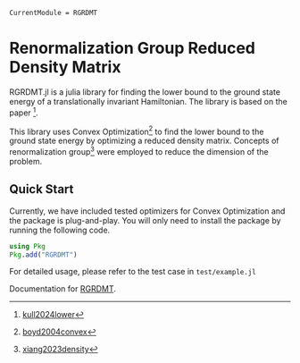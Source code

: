 ```@meta
CurrentModule = RGRDMT
```

# Renormalization Group Reduced Density Matrix 


RGRDMT.jl is a julia library for finding the lower bound to the ground state energy of a translationally invariant Hamiltonian. The library is based on the paper [^1].

[^1]:[kull2024lower](@cite) 

This library uses Convex Optimization[^2] to find the lower bound to the ground state energy by optimizing a reduced density matrix. Concepts of renormalization group[^3] were employed to reduce the dimension of the problem.

[^2]:[boyd2004convex](@cite)
[^3]:[xiang2023density](@cite)

## Quick Start

Currently, we have included tested optimizers for Convex Optimization and the package is plug-and-play. You will only need to install the package by running the following code.

```julia
using Pkg
Pkg.add("RGRDMT")
```

For detailed usage, please refer to the test case in `test/example.jl`

Documentation for [RGRDMT](https://github.com/exAClior/RGRDMT.jl).


